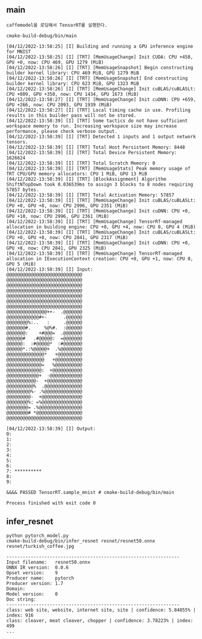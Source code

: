 ## main
    caffemodel을 로딩해서 TensorRT를 실행한다. 

    cmake-build-debug/bin/main

    [04/12/2022-13:58:25] [I] Building and running a GPU inference engine for MNIST
    [04/12/2022-13:58:25] [I] [TRT] [MemUsageChange] Init CUDA: CPU +458, GPU +0, now: CPU 469, GPU 1279 (MiB)
    [04/12/2022-13:58:26] [I] [TRT] [MemUsageSnapshot] Begin constructing builder kernel library: CPU 469 MiB, GPU 1279 MiB
    [04/12/2022-13:58:26] [I] [TRT] [MemUsageSnapshot] End constructing builder kernel library: CPU 623 MiB, GPU 1323 MiB
    [04/12/2022-13:58:26] [I] [TRT] [MemUsageChange] Init cuBLAS/cuBLASLt: CPU +809, GPU +350, now: CPU 1434, GPU 1673 (MiB)
    [04/12/2022-13:58:27] [I] [TRT] [MemUsageChange] Init cuDNN: CPU +659, GPU +266, now: CPU 2093, GPU 1939 (MiB)
    [04/12/2022-13:58:27] [I] [TRT] Local timing cache in use. Profiling results in this builder pass will not be stored.
    [04/12/2022-13:58:39] [I] [TRT] Some tactics do not have sufficient workspace memory to run. Increasing workspace size may increase performance, please check verbose output.
    [04/12/2022-13:58:39] [I] [TRT] Detected 1 inputs and 1 output network tensors.
    [04/12/2022-13:58:39] [I] [TRT] Total Host Persistent Memory: 8448
    [04/12/2022-13:58:39] [I] [TRT] Total Device Persistent Memory: 1626624
    [04/12/2022-13:58:39] [I] [TRT] Total Scratch Memory: 0
    [04/12/2022-13:58:39] [I] [TRT] [MemUsageStats] Peak memory usage of TRT CPU/GPU memory allocators: CPU 1 MiB, GPU 13 MiB
    [04/12/2022-13:58:39] [I] [TRT] [BlockAssignment] Algorithm ShiftNTopDown took 0.036539ms to assign 3 blocks to 8 nodes requiring 57857 bytes.
    [04/12/2022-13:58:39] [I] [TRT] Total Activation Memory: 57857
    [04/12/2022-13:58:39] [I] [TRT] [MemUsageChange] Init cuBLAS/cuBLASLt: CPU +0, GPU +8, now: CPU 2996, GPU 2351 (MiB)
    [04/12/2022-13:58:39] [I] [TRT] [MemUsageChange] Init cuDNN: CPU +0, GPU +10, now: CPU 2996, GPU 2361 (MiB)
    [04/12/2022-13:58:39] [I] [TRT] [MemUsageChange] TensorRT-managed allocation in building engine: CPU +0, GPU +4, now: CPU 0, GPU 4 (MiB)
    [04/12/2022-13:58:39] [I] [TRT] [MemUsageChange] Init cuBLAS/cuBLASLt: CPU +0, GPU +8, now: CPU 2841, GPU 2317 (MiB)
    [04/12/2022-13:58:39] [I] [TRT] [MemUsageChange] Init cuDNN: CPU +0, GPU +8, now: CPU 2841, GPU 2325 (MiB)
    [04/12/2022-13:58:39] [I] [TRT] [MemUsageChange] TensorRT-managed allocation in IExecutionContext creation: CPU +0, GPU +1, now: CPU 0, GPU 5 (MiB)
    [04/12/2022-13:58:39] [I] Input:
    @@@@@@@@@@@@@@@@@@@@@@@@@@@@
    @@@@@@@@@@@@@@@@@@@@@@@@@@@@
    @@@@@@@@@@@@@@@@@@@@@@@@@@@@
    @@@@@@@@@@@@@@@@@@@@@@@@@@@@
    @@@@@@@@@@@@@@@@@@@@@@@@@@@@
    @@@@@@@@@@@@@@@@@@@@@@@@@@@@
    @@@@@@@@@@@@@@@@@@@@@@@@@@@@
    @@@@@@@@@@@@@@@++-  .@@@@@@@
    @@@@@@@@@@@@#+-      .@@@@@@
    @@@@@@@@%:..   :     .@@@@@@
    @@@@@@@#.     %@%#.  :@@@@@@
    @@@@@@@:    +#@@@=  .@@@@@@@
    @@@@@@#   .#@@@@@:  =@@@@@@@
    @@@@@@:  :#@@@@@*  :#@@@@@@@
    @@@@@@*.:%@@@@@+  .%@@@@@@@@
    @@@@@@@@@@@@@@*   +@@@@@@@@@
    @@@@@@@@@@@@@@   +@@@@@@@@@@
    @@@@@@@@@@@@@=   %@@@@@@@@@@
    @@@@@@@@@@@@@:  +@@@@@@@@@@@
    @@@@@@@@@@@@+  -@@@@@@@@@@@@
    @@@@@@@@@@@-  +@@@@@@@@@@@@@
    @@@@@@@@@@%  .@@@@@@@@@@@@@@
    @@@@@@@@@%- .%@@@@@@@@@@@@@@
    @@@@@@@@@-  +@@@@@@@@@@@@@@@
    @@@@@@@@%: =%@@@@@@@@@@@@@@@
    @@@@@@@@= .%@@@@@@@@@@@@@@@@
    @@@@@@@@# *@@@@@@@@@@@@@@@@@
    @@@@@@@@@@@@@@@@@@@@@@@@@@@@

    [04/12/2022-13:58:39] [I] Output:
    0:
    1:
    2:
    3:
    4:
    5:
    6:
    7: **********
    8:
    9:

    &&&& PASSED TensorRT.sample_mnist # cmake-build-debug/bin/main

    Process finished with exit code 0


## infer_resnet

    python pytorch_model.py
    cmake-build-debug/bin/infer_resnet resnet/resnet50.onnx resnet/turkish_coffee.jpg
    
    ----------------------------------------------------------------
    Input filename:   resnet50.onnx
    ONNX IR version:  0.0.6
    Opset version:    9
    Producer name:    pytorch
    Producer version: 1.7
    Domain:           
    Model version:    0
    Doc string:       
    ----------------------------------------------------------------
    class: web site, website, internet site, site | confidence: 5.84855% | index: 916
    class: cleaver, meat cleaver, chopper | confidence: 3.78223% | index: 499
    ...
